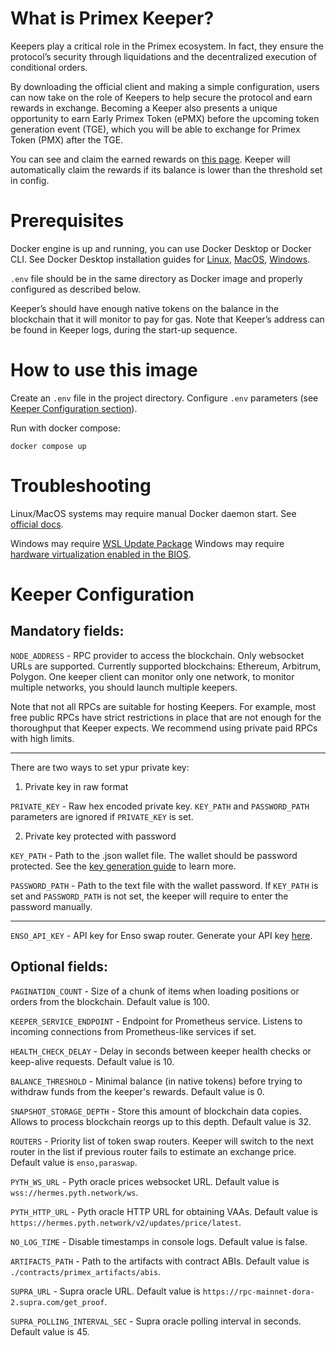 # What is Primex Keeper?

Keepers play a critical role in the Primex ecosystem. In fact, they ensure the protocol’s security through liquidations and the decentralized execution of conditional orders.

By downloading the official client and making a simple configuration, users can now take on the role of Keepers to help secure the protocol and earn rewards in exchange. Becoming a Keeper also presents a unique opportunity to earn Early Primex Token (ePMX) before the upcoming token generation event (TGE), which you will be able to exchange for Primex Token (PMX) after the TGE.

You can see and claim the earned rewards on [this page](https://app.primex.finance/#/keeper-rewards). Keeper will automatically claim the rewards if its balance is lower than the threshold set in config.

# Prerequisites

Docker engine is up and running, you can use Docker Desktop or Docker CLI. See Docker Desktop installation guides for [Linux](https://docs.docker.com/desktop/setup/install/linux/), [MacOS](https://docs.docker.com/desktop/setup/install/mac-install/), [Windows](https://docs.docker.com/desktop/setup/install/windows-install/).

`.env` file should be in the same directory as Docker image and properly configured as described below.

Keeper’s should have enough native tokens on the balance in the blockchain that it will monitor to pay for gas. Note that Keeper’s address can be found in Keeper logs, during the start-up sequence.

# How to use this image

Create an `.env` file in the project directory. Configure `.env` parameters (see [Keeper Configuration section](#keeper-configuration)). 

Run with docker compose:

`docker compose up`

# Troubleshooting

Linux/MacOS systems may require manual Docker daemon start. See [official docs](https://docs.docker.com/engine/daemon/start/).

Windows may require [WSL Update Package](https://learn.microsoft.com/en-us/windows/wsl/install-manual#step-4---download-the-linux-kernel-update-package)
Windows may require [hardware virtualization enabled in the BIOS](https://docs.docker.com/desktop/troubleshoot/topics/#virtualization).

# Keeper Configuration

## Mandatory fields:
`NODE_ADDRESS` - RPC provider to access the blockchain. Only websocket URLs are supported. Currently supported blockchains: Ethereum, Arbitrum, Polygon. One keeper client can monitor only one network, to monitor multiple networks, you should launch multiple keepers. 

Note that not all RPCs are suitable for hosting Keepers. For example, most free public RPCs have strict restrictions in place that are not enough for the thoroughput that Keeper expects. We recommend using private paid RPCs with high limits.


-----

There are two ways to set ypur private key:

1) Private key in raw format
   
`PRIVATE_KEY` - Raw hex encoded private key. `KEY_PATH` and `PASSWORD_PATH` parameters are ignored if `PRIVATE_KEY` is set. 

2) Private key protected with password

`KEY_PATH` - Path to the .json wallet file. The wallet should be password protected. See the [key generation guide](https://geth.ethereum.org/docs/fundamentals/account-management) to learn more.

`PASSWORD_PATH` - Path to the text file with the wallet password. If `KEY_PATH` is set and `PASSWORD_PATH` is not set, the keeper will require to enter the password manually.

----

`ENSO_API_KEY` - API key for Enso swap router. Generate your API key [here](https://shortcuts.enso.finance/developers).

## Optional fields:

`PAGINATION_COUNT` - Size of a chunk of items when loading positions or orders from the blockchain. Default value is 100.

`KEEPER_SERVICE_ENDPOINT` - Endpoint for Prometheus service. Listens to incoming connections from Prometheus-like services if set. 

`HEALTH_CHECK_DELAY` - Delay in seconds between keeper health checks or keep-alive requests. Default value is 10.

`BALANCE_THRESHOLD` - Minimal balance (in native tokens) before trying to withdraw funds from the keeper's rewards. Default value is 0.

`SNAPSHOT_STORAGE_DEPTH` - Store this amount of blockchain data copies. Allows to process blockchain reorgs up to this depth. Default value is 32.

`ROUTERS` - Priority list of token swap routers. Keeper will switch to the next router in the list if previous router fails to estimate an exchange price. Default value is `enso,paraswap`.

`PYTH_WS_URL` - Pyth oracle prices websocket URL. Default value is `wss://hermes.pyth.network/ws`.

`PYTH_HTTP_URL`  - Pyth oracle HTTP URL for obtaining VAAs. Default value is `https://hermes.pyth.network/v2/updates/price/latest`.

`NO_LOG_TIME` - Disable timestamps in console logs. Default value is false.

`ARTIFACTS_PATH` - Path to the artifacts with contract ABIs. Default value is `./contracts/primex_artifacts/abis`.

`SUPRA_URL` - Supra oracle URL. Default value is `https://rpc-mainnet-dora-2.supra.com/get_proof`.

`SUPRA_POLLING_INTERVAL_SEC` - Supra oracle polling interval in seconds. Default value is 45.
